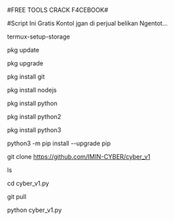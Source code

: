 #FREE TOOLS CRACK F4CEBOOK#

#Script Ini Gratis Kontol jgan di perjual belikan Ngentot...

termux-setup-storage

pkg update

pkg upgrade

pkg install git

pkg install nodejs

pkg install python

pkg install python2

pkg install python3

python3 -m pip install --upgrade pip


git clone https://github.com/IMIN-CYBER/cyber_v1

ls

cd cyber_v1.py

git pull 

python cyber_v1.py

